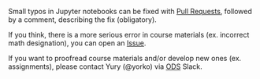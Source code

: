 Small typos in Jupyter notebooks can be fixed with [Pull Requests](https://github.com/Yorko/mlcourse.ai/pulls), followed by a comment, describing the fix (obligatory).

If you think, there is a more serious error in course materials (ex. incorrect math designation), you can open an [Issue](https://github.com/Yorko/mlcourse.ai/issues).

If you want to proofread course materials and/or develop new ones (ex. assignments), please contact Yury (@yorko) via [ODS](ods.ai) Slack.  
